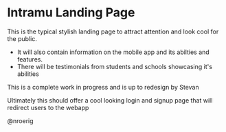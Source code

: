 # Intramu Landing Page

This is the typical stylish landing page to attract attention and look cool for the public.

-   It will also contain information on the mobile app and its abilties and features.
-   There will be testimonials from students and schools showcasing it's abilities

This is a complete work in progress and is up to redesign by Stevan

Ultimately this should offer a cool looking login and signup page that will redirect users to the webapp

@nroerig

